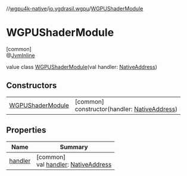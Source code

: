 //[wgpu4k-native](../../../index.md)/[io.ygdrasil.wgpu](../index.md)/[WGPUShaderModule](index.md)

# WGPUShaderModule

[common]\
@[JvmInline](https://kotlinlang.org/api/core/kotlin-stdlib/kotlin.jvm/-jvm-inline/index.html)

value class [WGPUShaderModule](index.md)(val handler: [NativeAddress](../../ffi/-native-address/index.md))

## Constructors

| | |
|---|---|
| [WGPUShaderModule](-w-g-p-u-shader-module.md) | [common]<br>constructor(handler: [NativeAddress](../../ffi/-native-address/index.md)) |

## Properties

| Name | Summary |
|---|---|
| [handler](handler.md) | [common]<br>val [handler](handler.md): [NativeAddress](../../ffi/-native-address/index.md) |